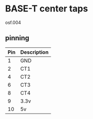 # BASE-T center taps
osf.004
## pinning
| Pin | Description |
| --- | ----------- |
| 1   | GND         |
| 2   | CT1 |
| 4   | CT2 |
| 6   | CT3 |
| 8   | CT4 |
| 9   | 3.3v |
| 10  | 5v |


